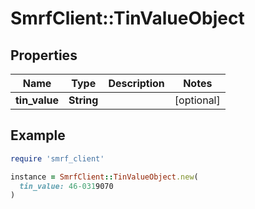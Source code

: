 # SmrfClient::TinValueObject

## Properties

| Name | Type | Description | Notes |
| ---- | ---- | ----------- | ----- |
| **tin_value** | **String** |  | [optional] |

## Example

```ruby
require 'smrf_client'

instance = SmrfClient::TinValueObject.new(
  tin_value: 46-0319070
)
```

